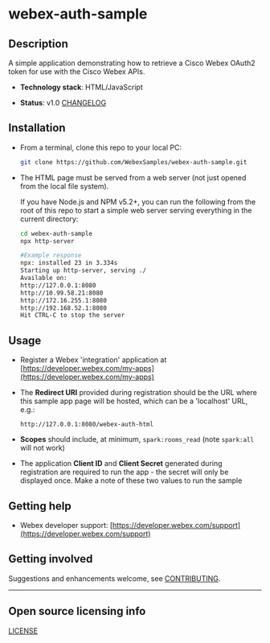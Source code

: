 # webex-auth-sample

## Description

A simple application demonstrating how to retrieve a Cisco Webex OAuth2 token for use with the Cisco Webex APIs.

  - **Technology stack**: HTML/JavaScript

  - **Status**:  v1.0 [CHANGELOG](CHANGELOG.md)

## Installation

* From a terminal, clone this repo to your local PC:

    ```bash
    git clone https://github.com/WebexSamples/webex-auth-sample.git
    ```

* The HTML page must be served from a web server (not just opened from the local file system).  

    If you have Node.js and NPM v5.2+, you can run the following from the root of this repo to start a simple web server serving everything in the current directory:

    ```bash
    cd webex-auth-sample
    npx http-server
    ```

    ```bash
    #Example response
    npx: installed 23 in 3.334s
    Starting up http-server, serving ./
    Available on:
    http://127.0.0.1:8080
    http://10.99.58.21:8080
    http://172.16.255.1:8080
    http://192.168.52.1:8080
    Hit CTRL-C to stop the server
    ```

## Usage

- Register a Webex 'integration' application at [https://developer.webex.com/my-apps](https://developer.webex.com/my-apps)

- The **Redirect URI** provided during registration should be the URL where this sample app page will be hosted, which can be a 'localhost' URL, e.g.:

    ```
    http://127.0.0.1:8080/webex-auth-html
    ```

- **Scopes** should include, at minimum, `spark:rooms_read` (note `spark:all` will not work)

- The application **Client ID** and **Client Secret** generated during registration are required to run the app - the secret will only be displayed once.  Make a note of these two values to run the sample

## Getting help

* Webex developer support: [https://developer.webex.com/support](https://developer.webex.com/support)

## Getting involved

Suggestions and enhancements welcome, see [CONTRIBUTING](CONTRIBUTING.md).

----

## Open source licensing info
[LICENSE](LICENSE)
